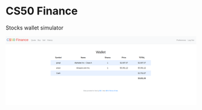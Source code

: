 # CS50 Finance

Stocks wallet simulator

![Demo](https://github.com/vitaliiPsl/cs50_finance/blob/main/raw/demo.png)
